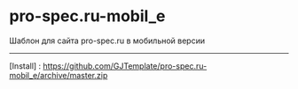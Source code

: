 # pro-spec.ru-mobil_e
Шаблон для сайта pro-spec.ru в мобильной версии

***
[Install]  : https://github.com/GJTemplate/pro-spec.ru-mobil_e/archive/master.zip


